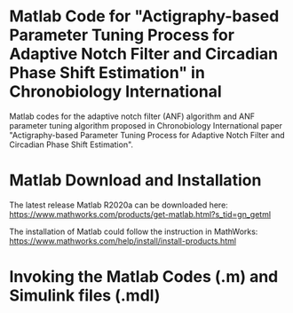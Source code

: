 # Matlab Code for "Actigraphy-based Parameter Tuning Process for Adaptive Notch Filter and Circadian Phase Shift Estimation" in Chronobiology International
Matlab codes for the adaptive notch filter (ANF) algorithm and ANF parameter tuning algorithm proposed in Chronobiology International paper "Actigraphy-based Parameter Tuning Process for Adaptive Notch Filter and Circadian Phase Shift Estimation".
# Matlab Download and Installation
The latest release Matlab R2020a can be downloaded here:
https://www.mathworks.com/products/get-matlab.html?s_tid=gn_getml

The installation of Matlab could follow the instruction in MathWorks:
https://www.mathworks.com/help/install/install-products.html

# Invoking the Matlab Codes (.m) and Simulink files (.mdl)
